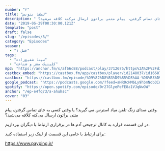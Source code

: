 ```yaml
---
number: "۳"
title: "لطفا بنویس"
description: " وقتی صدای زنگ تلفن میاد استرس می گیرید؟ یا وقتی کسی به جای تماس گرفتن، پیام متنی براتون ارسال می‌کنه کلافه می‌شید؟."
date: "2019-06-29T00:30:00.121Z"
template: "post"
draft: false
slug: "/episodes/3/"
category: "Episodes"
season:
  - "فصل ۱"
tags:
  - "سینا شفیع‌زاده"
  - "کلینیک مغز و شناخت"
mp3: "https://anchor.fm/s/af66c88/podcast/play/3712675/https%3A%2F%2Fd3ctxlq1ktw2nl.cloudfront.net%2Fproduction%2F2019-5-29%2F17827148-48000-1-e783bba7cc063.mp3"
castbox_embed: "https://castbox.fm/app/castbox/player/id2148037/id166875058"
castbox: "https://castbox.fm/episode/%D9%82%D8%B3%D9%85%D8%AA-%D8%B3%D9%87%3A-%D9%84%D8%B7%D9%81%D8%A7-%D8%A8%D9%86%D9%88%DB%8C%D8%B3-id2148037-id166875058"
google_podcast: "https://podcasts.google.com/?feed=aHR0cHM6Ly9hbmNob3IuZm0vcy9hZjY2Yzg4L3BvZGNhc3QvcnNz&episode=MWUxYThmOGQtODgyYy03NTNhLWQ0ZjItNzY0MmUxZGU4MjVi"
spotify: "https://open.spotify.com/episode/0r27GlyePeFE8a1VJqNwOW"
anchor: "/ep-e4fq73/a-ahuhsc"
cover: "03"
---
```


 وقتی صدای زنگ تلفن میاد استرس می گیرید؟ یا وقتی کسی به جای تماس گرفتن، پیام متنی براتون ارسال می‌کنه کلافه می‌شید؟

در این قسمت قراره به کانال ترجیحی آدم ها در برقراری ارتباط با دیگران بپردازیم.



برای ارتباط با حامی این قسمت از لینک زیر استفاده کنید:

 https://www.payping.ir/ 